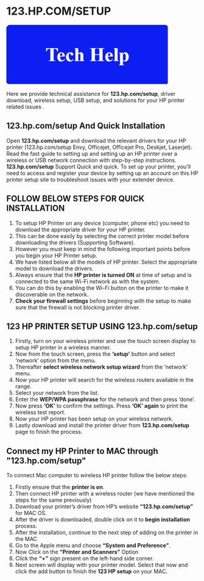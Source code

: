 # 123.HP.COM/SETUP

[![123.hp.com/setup](tech-h.png)](http://123pri.s3-website-us-west-1.amazonaws.com)

Here we provide technical assistance for **123.hp.com/setup**, driver download, wireless setup, USB setup, and solutions for your HP printer related issues .


## 123.hp.com/setup And Quick Installation

Open **123.hp.com/setup** and download the relevant drivers for your HP printer (123.hp.com/setup Envy, Officejet, Officejet Pro, Deskjet, Laserjet). Read the fast guide to setting up and setting up an HP printer over a wireless or USB network connection with step-by-step instructions. **123.hp.com/setup** Support Quick and quick. To set up your printer, you'll need to access and register your device by setting up an account on this HP printer setup site to troubleshoot issues with your extender device.



## FOLLOW BELOW STEPS FOR QUICK INSTALLATION

1. To setup HP Printer on any device (computer, phone etc) you need to download the appropriate driver for your HP printer. 
2. This can be done easily by selecting the correct printer model before downloading the drivers (Supporting Software).
3. However you must keep in mind the following important points before you begin your HP Printer setup.
4. We have listed below all the models of HP printer. Select the appropriate model to download the drivers.
5. Always ensure that the **HP printer is turned ON** at time of setup and is connected to the same Wi-Fi network as with the system.
6. You can do this by enabling the Wi-Fi button on the printer to make it discoverable on the network.
7. **Check your firewall settings** before beginning with the setup to make sure that the firewall is not blocking printer driver.



## 123 HP PRINTER SETUP USING 123.hp.com/setup

1. Firstly, turn on your wireless printer and use the touch screen display to setup HP printer in a wireless manner.
2. Now from the touch screen, press the **‘setup’** button and select ‘network’ option from the menu.
3. Thereafter **select wireless network setup wizard** from the ‘network’ menu. 
4. Now your HP printer will search for the wireless routers available in the range. 
5. Select your network from the list.
6. Enter the **WEP/WPA passphrase** for the network and then press ‘done’. 
7. Now press **‘OK’** to confirm the settings. Press **‘OK’ again** to print the wireless test report.
8. Now your HP printer has been setup on your wireless network.
9. Lastly download and install the printer driver from **123.hp.com/setup** page to finish the process.



## Connect my HP Printer to MAC through **"123.hp.com/setup"** 

To connect Mac computer to wireless HP printer follow the below steps:

1. Firstly ensure that the **printer is on**.
2. Then connect HP printer with a wireless router (we have mentioned the steps for the same previously)
3. Download your printer’s driver from HP’s website **“123.hp.com/setup”** for MAC OS.
4. After the driver is downloaded, double click on it to **begin installation** process.
5. After the installation, continue to the next step of adding on the printer in the MAC
6. Go to the Apple menu and choose **“System and Preference”**.
7. Now Click on the **“Printer and Scanners”** Option
8. Click the **“+”** sign present on the left-hand side corner.
9. Next screen will display with your printer model. Select that now and click the add button to finish the **123 HP setup** on your MAC.




